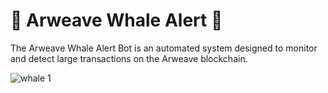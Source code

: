 # 🐋 Arweave Whale Alert 🐋
The Arweave Whale Alert Bot is an automated system designed to monitor and detect large transactions on the Arweave blockchain.

![whale 1](https://github.com/LorimerJenkins/arweave-whale-alert/assets/90644448/8b17b4c2-b782-4807-baab-c8b3979267e3)
